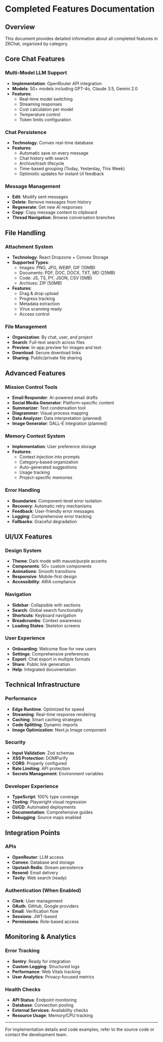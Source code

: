 # Completed Features Documentation

## Overview

This document provides detailed information about all completed features in Z6Chat, organized by category.

## Core Chat Features

### Multi-Model LLM Support

- **Implementation**: OpenRouter API integration
- **Models**: 50+ models including GPT-4o, Claude 3.5, Gemini 2.0
- **Features**:
  - Real-time model switching
  - Streaming responses
  - Cost calculation per model
  - Temperature control
  - Token limits configuration

### Chat Persistence

- **Technology**: Convex real-time database
- **Features**:
  - Automatic save on every message
  - Chat history with search
  - Archive/trash lifecycle
  - Time-based grouping (Today, Yesterday, This Week)
  - Optimistic updates for instant UI feedback

### Message Management

- **Edit**: Modify sent messages
- **Delete**: Remove messages from history
- **Regenerate**: Get new AI responses
- **Copy**: Copy message content to clipboard
- **Thread Navigation**: Browse conversation branches

## File Handling

### Attachment System

- **Technology**: React Dropzone + Convex Storage
- **Supported Types**:
  - Images: PNG, JPG, WEBP, GIF (10MB)
  - Documents: PDF, DOC, DOCX, TXT, MD (25MB)
  - Code: JS, TS, PY, JSON, CSV (5MB)
  - Archives: ZIP (50MB)
- **Features**:
  - Drag & drop upload
  - Progress tracking
  - Metadata extraction
  - Virus scanning ready
  - Access control

### File Management

- **Organization**: By chat, user, and project
- **Search**: Full-text search across files
- **Preview**: In-app preview for images and text
- **Download**: Secure download links
- **Sharing**: Public/private file sharing

## Advanced Features

### Mission Control Tools

- **Email Responder**: AI-powered email drafts
- **Social Media Generator**: Platform-specific content
- **Summarizer**: Text condensation tool
- **Diagrammer**: Visual process mapping
- **Data Analyzer**: Data interpretation (planned)
- **Image Generator**: DALL-E integration (planned)

### Memory Context System

- **Implementation**: User preference storage
- **Features**:
  - Context injection into prompts
  - Category-based organization
  - Auto-generated suggestions
  - Usage tracking
  - Project-specific memories

### Error Handling

- **Boundaries**: Component-level error isolation
- **Recovery**: Automatic retry mechanisms
- **Feedback**: User-friendly error messages
- **Logging**: Comprehensive error tracking
- **Fallbacks**: Graceful degradation

## UI/UX Features

### Design System

- **Theme**: Dark mode with mauve/purple accents
- **Components**: 50+ custom components
- **Animations**: Smooth transitions
- **Responsive**: Mobile-first design
- **Accessibility**: ARIA compliance

### Navigation

- **Sidebar**: Collapsible with sections
- **Search**: Global search functionality
- **Shortcuts**: Keyboard navigation
- **Breadcrumbs**: Context awareness
- **Loading States**: Skeleton screens

### User Experience

- **Onboarding**: Welcome flow for new users
- **Settings**: Comprehensive preferences
- **Export**: Chat export in multiple formats
- **Share**: Public link generation
- **Help**: Integrated documentation

## Technical Infrastructure

### Performance

- **Edge Runtime**: Optimized for speed
- **Streaming**: Real-time response rendering
- **Caching**: Smart caching strategies
- **Code Splitting**: Dynamic imports
- **Image Optimization**: Next.js Image component

### Security

- **Input Validation**: Zod schemas
- **XSS Protection**: DOMPurify
- **CORS**: Properly configured
- **Rate Limiting**: API protection
- **Secrets Management**: Environment variables

### Developer Experience

- **TypeScript**: 100% type coverage
- **Testing**: Playwright visual regression
- **CI/CD**: Automated deployments
- **Documentation**: Comprehensive guides
- **Debugging**: Source maps enabled

## Integration Points

### APIs

- **OpenRouter**: LLM access
- **Convex**: Database and storage
- **Upstash Redis**: Stream persistence
- **Resend**: Email delivery
- **Tavily**: Web search (ready)

### Authentication (When Enabled)

- **Clerk**: User management
- **OAuth**: GitHub, Google providers
- **Email**: Verification flow
- **Sessions**: JWT-based
- **Permissions**: Role-based access

## Monitoring & Analytics

### Error Tracking

- **Sentry**: Ready for integration
- **Custom Logging**: Structured logs
- **Performance**: Web Vitals tracking
- **User Analytics**: Privacy-focused metrics

### Health Checks

- **API Status**: Endpoint monitoring
- **Database**: Connection pooling
- **External Services**: Availability checks
- **Resource Usage**: Memory/CPU tracking

---

For implementation details and code examples, refer to the source code or contact the development team.
